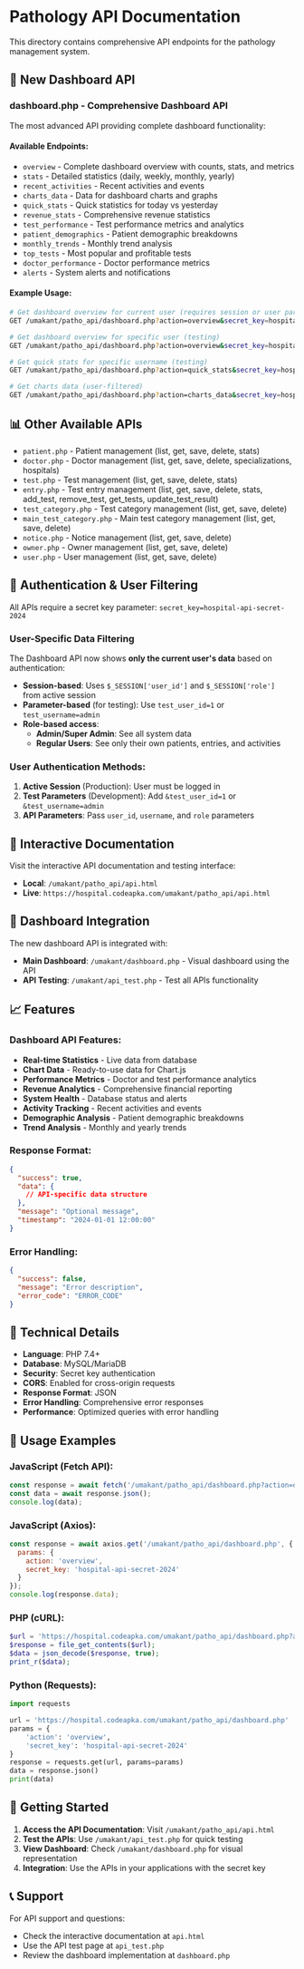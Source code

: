 # Pathology API Documentation

This directory contains comprehensive API endpoints for the pathology management system.

## 🚀 New Dashboard API

### **dashboard.php** - Comprehensive Dashboard API
The most advanced API providing complete dashboard functionality:

#### Available Endpoints:
- `overview` - Complete dashboard overview with counts, stats, and metrics
- `stats` - Detailed statistics (daily, weekly, monthly, yearly)
- `recent_activities` - Recent activities and events
- `charts_data` - Data for dashboard charts and graphs
- `quick_stats` - Quick statistics for today vs yesterday
- `revenue_stats` - Comprehensive revenue statistics
- `test_performance` - Test performance metrics and analytics
- `patient_demographics` - Patient demographic breakdowns
- `monthly_trends` - Monthly trend analysis
- `top_tests` - Most popular and profitable tests
- `doctor_performance` - Doctor performance metrics
- `alerts` - System alerts and notifications

#### Example Usage:
```bash
# Get dashboard overview for current user (requires session or user parameters)
GET /umakant/patho_api/dashboard.php?action=overview&secret_key=hospital-api-secret-2024

# Get dashboard overview for specific user (testing)
GET /umakant/patho_api/dashboard.php?action=overview&secret_key=hospital-api-secret-2024&test_user_id=1

# Get quick stats for specific username (testing)
GET /umakant/patho_api/dashboard.php?action=quick_stats&secret_key=hospital-api-secret-2024&test_username=admin

# Get charts data (user-filtered)
GET /umakant/patho_api/dashboard.php?action=charts_data&secret_key=hospital-api-secret-2024&test_user_id=2
```

## 📊 Other Available APIs

- `patient.php` - Patient management (list, get, save, delete, stats)
- `doctor.php` - Doctor management (list, get, save, delete, specializations, hospitals)
- `test.php` - Test management (list, get, save, delete, stats)
- `entry.php` - Test entry management (list, get, save, delete, stats, add_test, remove_test, get_tests, update_test_result)
- `test_category.php` - Test category management (list, get, save, delete)
- `main_test_category.php` - Main test category management (list, get, save, delete)
- `notice.php` - Notice management (list, get, save, delete)
- `owner.php` - Owner management (list, get, save, delete)
- `user.php` - User management (list, get, save, delete)

## 🔐 Authentication & User Filtering

All APIs require a secret key parameter: `secret_key=hospital-api-secret-2024`

### User-Specific Data Filtering

The Dashboard API now shows **only the current user's data** based on authentication:

- **Session-based**: Uses `$_SESSION['user_id']` and `$_SESSION['role']` from active session
- **Parameter-based** (for testing): Use `test_user_id=1` or `test_username=admin`
- **Role-based access**: 
  - **Admin/Super Admin**: See all system data
  - **Regular Users**: See only their own patients, entries, and activities

### User Authentication Methods:
1. **Active Session** (Production): User must be logged in
2. **Test Parameters** (Development): Add `&test_user_id=1` or `&test_username=admin`
3. **API Parameters**: Pass `user_id`, `username`, and `role` parameters

## 📖 Interactive Documentation

Visit the interactive API documentation and testing interface:
- **Local**: `/umakant/patho_api/api.html`
- **Live**: `https://hospital.codeapka.com/umakant/patho_api/api.html`

## 🎯 Dashboard Integration

The new dashboard API is integrated with:
- **Main Dashboard**: `/umakant/dashboard.php` - Visual dashboard using the API
- **API Testing**: `/umakant/api_test.php` - Test all APIs functionality

## 📈 Features

### Dashboard API Features:
- **Real-time Statistics** - Live data from database
- **Chart Data** - Ready-to-use data for Chart.js
- **Performance Metrics** - Doctor and test performance analytics
- **Revenue Analytics** - Comprehensive financial reporting
- **System Health** - Database status and alerts
- **Activity Tracking** - Recent activities and events
- **Demographic Analysis** - Patient demographic breakdowns
- **Trend Analysis** - Monthly and yearly trends

### Response Format:
```json
{
  "success": true,
  "data": {
    // API-specific data structure
  },
  "message": "Optional message",
  "timestamp": "2024-01-01 12:00:00"
}
```

### Error Handling:
```json
{
  "success": false,
  "message": "Error description",
  "error_code": "ERROR_CODE"
}
```

## 🔧 Technical Details

- **Language**: PHP 7.4+
- **Database**: MySQL/MariaDB
- **Security**: Secret key authentication
- **CORS**: Enabled for cross-origin requests
- **Response Format**: JSON
- **Error Handling**: Comprehensive error responses
- **Performance**: Optimized queries with error handling

## 📱 Usage Examples

### JavaScript (Fetch API):
```javascript
const response = await fetch('/umakant/patho_api/dashboard.php?action=overview&secret_key=hospital-api-secret-2024');
const data = await response.json();
console.log(data);
```

### JavaScript (Axios):
```javascript
const response = await axios.get('/umakant/patho_api/dashboard.php', {
  params: {
    action: 'overview',
    secret_key: 'hospital-api-secret-2024'
  }
});
console.log(response.data);
```

### PHP (cURL):
```php
$url = 'https://hospital.codeapka.com/umakant/patho_api/dashboard.php?action=overview&secret_key=hospital-api-secret-2024';
$response = file_get_contents($url);
$data = json_decode($response, true);
print_r($data);
```

### Python (Requests):
```python
import requests

url = 'https://hospital.codeapka.com/umakant/patho_api/dashboard.php'
params = {
    'action': 'overview',
    'secret_key': 'hospital-api-secret-2024'
}
response = requests.get(url, params=params)
data = response.json()
print(data)
```

## 🚀 Getting Started

1. **Access the API Documentation**: Visit `/umakant/patho_api/api.html`
2. **Test the APIs**: Use `/umakant/api_test.php` for quick testing
3. **View Dashboard**: Check `/umakant/dashboard.php` for visual representation
4. **Integration**: Use the APIs in your applications with the secret key

## 📞 Support

For API support and questions:
- Check the interactive documentation at `api.html`
- Use the API test page at `api_test.php`
- Review the dashboard implementation at `dashboard.php`